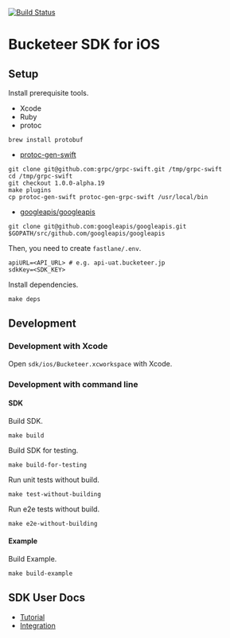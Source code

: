 [![Build Status](https://app.bitrise.io/app/b2a26a787a314dad/status.svg?token=dbGgTCEurcQ8NoD64CekLA&branch=master)](https://app.bitrise.io/app/b2a26a787a314dad)

# Bucketeer SDK for iOS

## Setup

Install prerequisite tools.

- Xcode
- Ruby
- protoc

```
brew install protobuf
```

- [protoc-gen-swift](https://github.com/grpc/grpc-swift#getting-the-plugins)

```
git clone git@github.com:grpc/grpc-swift.git /tmp/grpc-swift
cd /tmp/grpc-swift
git checkout 1.0.0-alpha.19
make plugins
cp protoc-gen-swift protoc-gen-grpc-swift /usr/local/bin
```

- [googleapis/googleapis](https://github.com/googleapis/googleapis)

```
git clone git@github.com:googleapis/googleapis.git $GOPATH/src/github.com/googleapis/googleapis
```

Then, you need to create `fastlane/.env`.

```
apiURL=<API_URL> # e.g. api-uat.bucketeer.jp
sdkKey=<SDK_KEY>
```

Install dependencies.

```
make deps
```

## Development

### Development with Xcode

Open `sdk/ios/Bucketeer.xcworkspace` with Xcode.

### Development with command line

#### SDK

Build SDK.

```
make build
```

Build SDK for testing.

```
make build-for-testing
```

Run unit tests without build.

```
make test-without-building
```

Run e2e tests without build.

```
make e2e-without-building
```

#### Example

Build Example.

```
make build-example
```

## SDK User Docs

- [Tutorial](https://bucketeer.io/docs/#/sdk-tutorial-ios)
- [Integration](https://bucketeer.io/docs/#/sdk-reference-guides-ios)
